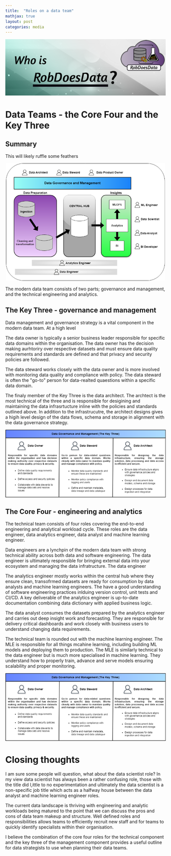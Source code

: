 ```yaml
---
title:  "Roles on a data team"
mathjax: true
layout: post
categories: media
---
```


<img src="/images/blogs/2024-02-26-robdoesdata.png">

# Data Teams - the Core Four and the Key Three


## Summary
This will likely ruffle some feathers
<p align="center">
<img src="/images/blogs/dataoverview.png" width="500">
</p>

The modern data team consists of two parts; governance and management, and the technical engineering and analytics.

## The Key Three - governance and management
Data management and governance strategy is a vital component in the modern data team. At a high level 

The data owner is typically a senior business leader responsible for specific data domains within the organisation. The data owner has the decision making aurhtoriry over respective datasets and must ensure data quality requirements and standards are defined and that privacy and security policies are followed. 

The data steward works closely with the data owner and is more involved with monitoring data quality and compliance with policy. The data steward is often the "go-to" person for data-realted quaestions within a specific data domain.

The finaly member of the Key Three is the data architect. The archtect is the most technical of the three and is responsible for desigining and maintaining the data infrasrtucture inline with the policies and standards outlined above. In addition to the infrastrucutre, the architect designs gives a higih level design of the data flows, schema and storage in alignment with the data governance strategy.

<p align="center">
<img src="/images/blogs/keythree.png" width="700">
</p>

## The Core Four - engineering and analytics
The technical team consists of four roles covering the end-to-end engineering and analytical workload cycle. These roles are the data engineer, data analytics engineer, data analyst and machine learning engineer.

Data engineers are a lynchpin of the modern data team with strong technical ability across both data and software engineering. The data engineer is ultimately responsible for bringing external data into your ecosystem and managing the data infratructure. The data engineer

The analytics engineer mostly works within the central hub where they ensure clean, transofrmed datasets are ready for consumption by data analysts and machine learning engineers. The have a good understanding of software engineering practices inlduing version control, unit tests and CI/CD. A key deliverable of the analytics engineer is up-to-date documentation combining data dictionary with applied business logic.

The data analyst consumes the datasets prepared by the analytics engineer and carries out deep insight work and forecasting. They are responsible for delivery critical dashboards and work closely with business users to understand changing data requirements.

The technical team is rounded out with the machine learning engineer. The MLE is responsible for all things mcahine learning, including building ML models and deploying them to production. The MLE is similarly technical to the data engineer but is much more specialised in machine learning. They understand how to properly train, advance and serve models ensuring scalability and proper monitoring.

<p align="center">
<img src="/images/blogs/keythree.png" width="700">
</p>

# Closing thoughts
I am sure some people will question, what about the data scientist role? In my view data scientist has always been a rather confusing role, those with the title did l,ittle to no experimentation and ultimately the data scientist is a non-specific job title which acts as a halfway house between the data analyst and machine learning engineer roles.

The current data landscape is thriving with engineering and analytic workloads being matured to the point that we can discuss the pros and cons of data team makeup and structure. Well defined roles and responsibilities allows teams to efficiently recruit new staff and for teams to quickly identify specialists within their organisation. 

I believe the combination of the core four roles for the technical component and the key three of the management component provides a useful outline for data strategists to use when planning their data teams.







